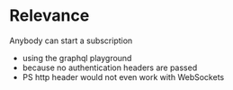# Relevance

Anybody can start a subscription

- using the graphql playground
- because no authentication headers are passed
- PS http header would not even work with WebSockets
